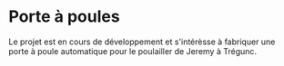 # Porte à poules


Le projet est en cours de développement et s'intérèsse à fabriquer une porte à poule automatique pour le poulailler de Jeremy à Trégunc. 

